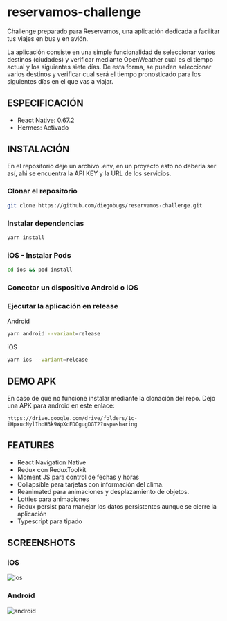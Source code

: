 # reservamos-challenge
Challenge preparado para Reservamos, una aplicación dedicada a facilitar tus viajes en bus y en avión.

La aplicación consiste en una simple funcionalidad de seleccionar varios destinos (ciudades) y verificar mediante OpenWeather cual es el tiempo actual y los siguientes siete días.
De esta forma, se pueden seleccionar varios destinos y verificar cual será el tiempo pronosticado para los siguientes días en el que vas a viajar.

## ESPECIFICACIÓN
- React Native: 0.67.2
- Hermes: Activado

## INSTALACIÓN
En el repositorio deje un archivo .env, en un proyecto esto no debería ser así, ahi se encuentra la API KEY y la URL de los servicios.

### Clonar el repositorio
```bash
git clone https://github.com/diegobugs/reservamos-challenge.git
```
### Instalar dependencias
```bash
yarn install
```

### iOS - Instalar Pods
```bash
cd ios && pod install
```

### Conectar un dispositivo Android o iOS

### Ejecutar la aplicación en release
Android
```bash
yarn android --variant=release
```
iOS
```bash
yarn ios --variant=release
```

## DEMO APK
En caso de que no funcione instalar mediante la clonación del repo.
Dejo una APK para android en este enlace:
```url
https://drive.google.com/drive/folders/1c-iHpxucNylIhoH3k9WpXcFDOgugDGT2?usp=sharing
```

## FEATURES

- React Navigation Native
- Redux con ReduxToolkit
- Moment JS para control de fechas y horas
- Collapsible para tarjetas con información del clima.
- Reanimated para animaciones y desplazamiento de objetos.
- Lotties para animaciones
- Redux persist para manejar los datos persistentes aunque se cierre la aplicación
- Typescript para tipado

## SCREENSHOTS

### iOS
![ios](https://user-images.githubusercontent.com/18753861/161083298-67fcf663-8fe1-423c-ba6f-b3f90c03264c.gif)

### Android
![android](https://user-images.githubusercontent.com/18753861/161086220-a81dfbb2-cbdc-421e-a2dc-e543ad4d680c.gif)
